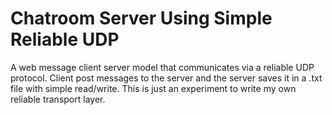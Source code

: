 # Chatroom Server Using Simple Reliable UDP
A web message client server model that communicates via a reliable UDP protocol. Client post messages to the server and the server saves it in a .txt file with simple read/write.  This is just an experiment to write my own reliable transport layer.
